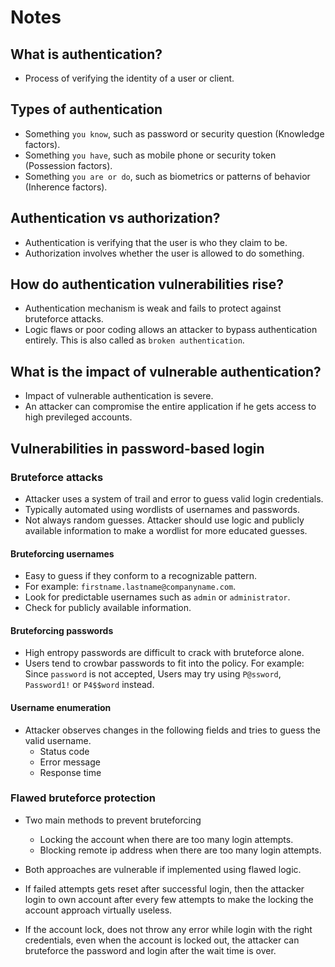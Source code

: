 # Notes

## What is authentication?
- Process of verifying the identity of a user or client.

## Types of authentication
- Something `you know`, such as password or security question (Knowledge factors).
- Something `you have`, such as mobile phone or security token (Possession factors).
- Something `you are or do`, such as biometrics or patterns of behavior (Inherence factors).

## Authentication vs authorization?
- Authentication is verifying that the user is who they claim to be. 
- Authorization involves whether the user is allowed to do something.

## How do authentication vulnerabilities rise?
 - Authentication mechanism is weak and fails to protect against bruteforce attacks.
 - Logic flaws or poor coding allows an attacker to bypass authentication entirely. This is also called as `broken authentication`.

 ## What is the impact of vulnerable authentication?
 - Impact of vulnerable authentication is severe.
 - An attacker can compromise the entire application if he gets access to high previleged accounts.

 ## Vulnerabilities in password-based login

### Bruteforce attacks

- Attacker uses a system of trail and error to guess valid login credentials.
- Typically automated using wordlists of usernames and passwords.
- Not always random guesses. Attacker should use logic and publicly available information to make a wordlist for more educated guesses.


#### Bruteforcing usernames
- Easy to guess if they conform to a recognizable pattern. 
- For example: `firstname.lastname@companyname.com`.
- Look for predictable usernames such as `admin` or `administrator`.
- Check for publicly available information.

#### Bruteforcing passwords
- High entropy passwords are difficult to crack with bruteforce alone.
- Users tend to crowbar passwords to fit into the policy. For example: Since `password` is not accepted, Users may try using `P@ssword`, `Password1!` or `P4$$word` instead.

#### Username enumeration
- Attacker observes changes in the following fields and tries to guess the valid username.
    - Status code
    - Error message
    - Response time

### Flawed bruteforce protection

- Two main methods to prevent bruteforcing
    - Locking the account when there are too many login attempts.
    - Blocking remote ip address when there are too many login attempts.
- Both approaches are vulnerable if implemented using flawed logic.

- If failed attempts gets reset after successful login, then the attacker login to own account after every few attempts to make the locking the account approach virtually useless.

- If the account lock, does not throw any error while login with the right credentials, even when the account is locked out, the attacker can bruteforce the password and login after the wait time is over.

